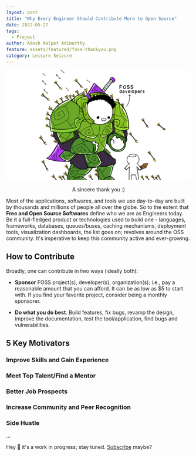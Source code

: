```yaml
---
layout: post
title: "Why Every Engineer Should Contribute More to Open Source"
date: 2022-05-27
tags:
  - Project
author: Adesh Nalpet Adimurthy
feature: assets/featured/foss-thankyou.png
category: Leisure Seizure
---
```


<img class="center-image" src="./assets/featured/foss-thankyou.png" /> 
<p style="text-align: center;">A sincere thank you :) </p>

Most of the applications, softwares, and tools we use day-to-day are built by thousands and millions of people all over the globe. So to the extent that **Free and Open Source Softwares** define who we are as Engineers today. Be it a full-fledged product or technologies used to build one - languages, frameworks, databases, queues/buses, caching mechanisms, deployment tools, visualization dashboards, the list goes on; revolves around the OSS community. It's imperative to keep this community active and ever-growing.

## How to Contribute
Broadly, one can contribute in two ways (ideally both):
- **Sponsor** FOSS project(s), developer(s), organization(s); i.e., pay a reasonable amount that you can afford. It can be as low as $5 to start with. If you find your favorite project, consider being a monthly sponsorer.

- **Do what you do best**. Build features, fix bugs, revamp the design, improve the documentation, test the tool/application, find bugs and vulnerabilities.

## 5 Key Motivators

### Improve Skills and Gain Experience

### Meet Top Talent/Find a Mentor

### Better Job Prospects

### Increase Community and Peer Recognition

### Side Hustle
...

Hey 👋 it's a work in progress; stay tuned. [Subscribe](https://pyblog.medium.com/subscribe) maybe?